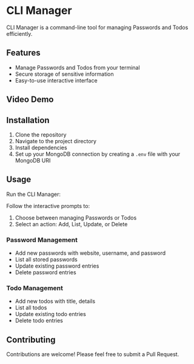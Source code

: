 # CLI Manager

CLI Manager is a command-line tool for managing Passwords and Todos efficiently.

## Features

- Manage Passwords and Todos from your terminal
- Secure storage of sensitive information
- Easy-to-use interactive interface

## Video Demo
[](https://github.com/user-attachments/assets/a4e78028-21e6-49c8-aa88-3d00fabf0e3c)


## Installation

1. Clone the repository
2. Navigate to the project directory
3. Install dependencies
4. Set up your MongoDB connection by creating a `.env` file with your MongoDB URI

## Usage

Run the CLI Manager:

Follow the interactive prompts to:
1. Choose between managing Passwords or Todos
2. Select an action: Add, List, Update, or Delete

### Password Management

- Add new passwords with website, username, and password
- List all stored passwords 
- Update existing password entries
- Delete password entries

### Todo Management

- Add new todos with title, details
- List all todos
- Update existing todo entries
- Delete todo entries


## Contributing

Contributions are welcome! Please feel free to submit a Pull Request.
